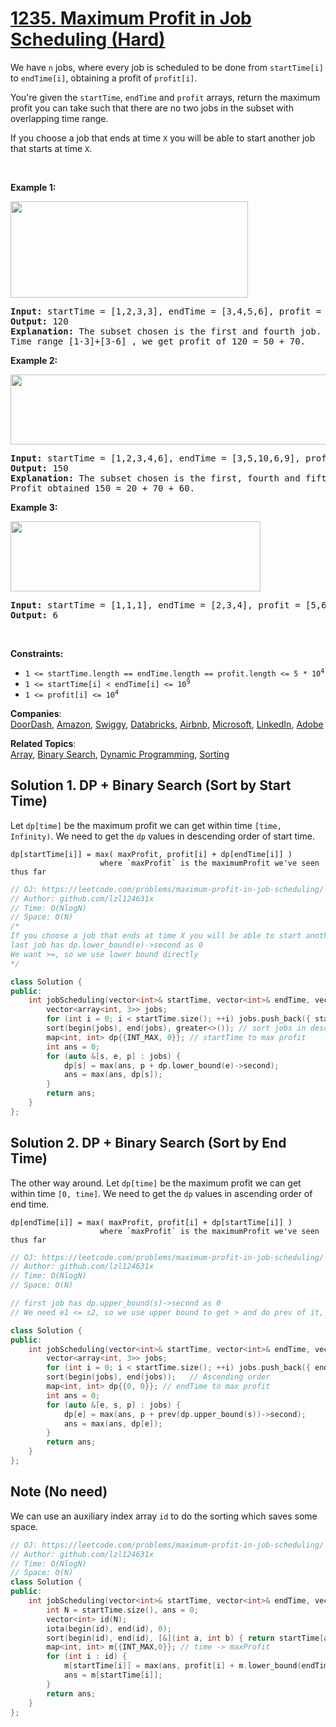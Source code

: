 # [1235. Maximum Profit in Job Scheduling (Hard)](https://leetcode.com/problems/maximum-profit-in-job-scheduling/)

<p>We have <code>n</code> jobs, where every job is scheduled to be done from <code>startTime[i]</code> to <code>endTime[i]</code>, obtaining a profit of <code>profit[i]</code>.</p>

<p>You're given the <code>startTime</code>, <code>endTime</code> and <code>profit</code> arrays, return the maximum profit you can take such that there are no two jobs in the subset with overlapping time range.</p>

<p>If you choose a job that ends at time <code>X</code> you will be able to start another job that starts at time <code>X</code>.</p>

<p>&nbsp;</p>
<p><strong>Example 1:</strong></p>

<p><strong><img alt="" src="https://assets.leetcode.com/uploads/2019/10/10/sample1_1584.png" style="width: 380px; height: 154px;"></strong></p>

<pre><strong>Input:</strong> startTime = [1,2,3,3], endTime = [3,4,5,6], profit = [50,10,40,70]
<strong>Output:</strong> 120
<strong>Explanation:</strong> The subset chosen is the first and fourth job. 
Time range [1-3]+[3-6] , we get profit of 120 = 50 + 70.
</pre>

<p><strong>Example 2:</strong></p>

<p><strong><img alt="" src="https://assets.leetcode.com/uploads/2019/10/10/sample22_1584.png" style="width: 600px; height: 112px;"> </strong></p>

<pre><strong>Input:</strong> startTime = [1,2,3,4,6], endTime = [3,5,10,6,9], profit = [20,20,100,70,60]
<strong>Output:</strong> 150
<strong>Explanation:</strong> The subset chosen is the first, fourth and fifth job. 
Profit obtained 150 = 20 + 70 + 60.
</pre>

<p><strong>Example 3:</strong></p>

<p><strong><img alt="" src="https://assets.leetcode.com/uploads/2019/10/10/sample3_1584.png" style="width: 400px; height: 112px;"></strong></p>

<pre><strong>Input:</strong> startTime = [1,1,1], endTime = [2,3,4], profit = [5,6,4]
<strong>Output:</strong> 6
</pre>

<p>&nbsp;</p>
<p><strong>Constraints:</strong></p>

<ul>
	<li><code>1 &lt;= startTime.length == endTime.length == profit.length &lt;= 5 * 10<sup>4</sup></code></li>
	<li><code>1 &lt;= startTime[i] &lt; endTime[i] &lt;= 10<sup>9</sup></code></li>
	<li><code>1 &lt;= profit[i] &lt;= 10<sup>4</sup></code></li>
</ul>


**Companies**:  
[DoorDash](https://leetcode.com/company/doordash), [Amazon](https://leetcode.com/company/amazon), [Swiggy](https://leetcode.com/company/swiggy), [Databricks](https://leetcode.com/company/databricks), [Airbnb](https://leetcode.com/company/airbnb), [Microsoft](https://leetcode.com/company/microsoft), [LinkedIn](https://leetcode.com/company/linkedin), [Adobe](https://leetcode.com/company/adobe)

**Related Topics**:  
[Array](https://leetcode.com/tag/array/), [Binary Search](https://leetcode.com/tag/binary-search/), [Dynamic Programming](https://leetcode.com/tag/dynamic-programming/), [Sorting](https://leetcode.com/tag/sorting/)


## Solution 1. DP + Binary Search (Sort by Start Time)

Let `dp[time]` be the maximum profit we can get within time `[time, Infinity)`. We need to get the `dp` values in descending order of start time.

```
dp[startTime[i]] = max( maxProfit, profit[i] + dp[endTime[i]] )
                    where `maxProfit` is the maximumProfit we've seen thus far
```

```cpp
// OJ: https://leetcode.com/problems/maximum-profit-in-job-scheduling/
// Author: github.com/lzl124631x
// Time: O(NlogN)
// Space: O(N)
/*
If you choose a job that ends at time X you will be able to start another job that starts at time X.
last job has dp.lower_bound(e)->second as 0
We want >=, so we use lower bound directly
*/

class Solution {
public:
    int jobScheduling(vector<int>& startTime, vector<int>& endTime, vector<int>& profit) {
        vector<array<int, 3>> jobs;
        for (int i = 0; i < startTime.size(); ++i) jobs.push_back({ startTime[i], endTime[i], profit[i] });
        sort(begin(jobs), end(jobs), greater<>()); // sort jobs in descending order of start time
        map<int, int> dp{{INT_MAX, 0}}; // startTime to max profit
        int ans = 0;
        for (auto &[s, e, p] : jobs) {
            dp[s] = max(ans, p + dp.lower_bound(e)->second);
            ans = max(ans, dp[s]);
        }
        return ans;
    }
};
```

## Solution 2. DP + Binary Search (Sort by End Time)

The other way around. Let `dp[time]` be the maximum profit we can get within time `[0, time]`. We need to get the `dp` values in ascending order of end time.

```
dp[endTime[i]] = max( maxProfit, profit[i] + dp[startTime[i]] )
                    where `maxProfit` is the maximumProfit we've seen thus far
```

```cpp
// OJ: https://leetcode.com/problems/maximum-profit-in-job-scheduling/
// Author: github.com/lzl124631x
// Time: O(NlogN)
// Space: O(N)

// first job has dp.upper_bound(s)->second as 0
// We need e1 <= s2, so we use upper bound to get > and do prev of it, we get <=

class Solution {
public:
    int jobScheduling(vector<int>& startTime, vector<int>& endTime, vector<int>& profit) {
        vector<array<int, 3>> jobs;
        for (int i = 0; i < startTime.size(); ++i) jobs.push_back({ endTime[i], startTime[i], profit[i] });
        sort(begin(jobs), end(jobs));	// Ascending order
        map<int, int> dp{{0, 0}}; // endTime to max profit
        int ans = 0;
        for (auto &[e, s, p] : jobs) {
            dp[e] = max(ans, p + prev(dp.upper_bound(s))->second);
            ans = max(ans, dp[e]);
        }
        return ans;
    }
};
```


## Note (No need)

We can use an auxiliary index array `id` to do the sorting which saves some space.

```cpp
// OJ: https://leetcode.com/problems/maximum-profit-in-job-scheduling/
// Author: github.com/lzl124631x
// Time: O(NlogN)
// Space: O(N)
class Solution {
public:
    int jobScheduling(vector<int>& startTime, vector<int>& endTime, vector<int>& profit) {
        int N = startTime.size(), ans = 0;
        vector<int> id(N);
        iota(begin(id), end(id), 0);
        sort(begin(id), end(id), [&](int a, int b) { return startTime[a] > startTime[b]; }); // sort jobs in descending order of start time
        map<int, int> m{{INT_MAX,0}}; // time -> maxProfit
        for (int i : id) {
            m[startTime[i]] = max(ans, profit[i] + m.lower_bound(endTime[i])->second);
            ans = m[startTime[i]];
        }
        return ans;
    }
};
```
